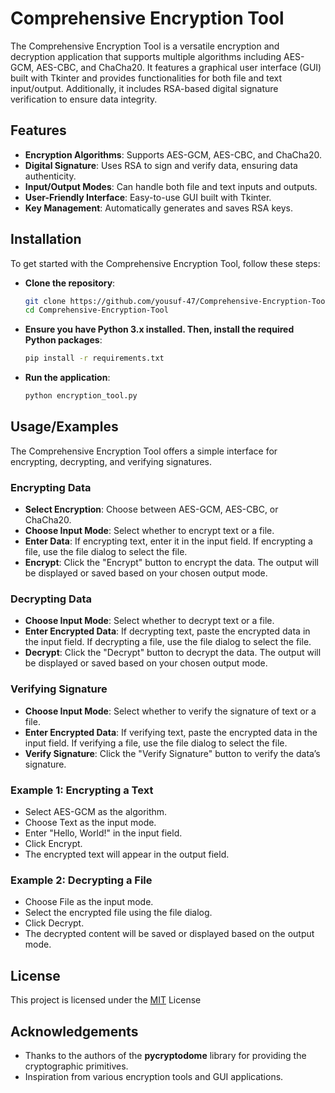 
# Comprehensive Encryption Tool

The Comprehensive Encryption Tool is a versatile encryption and decryption application that supports multiple algorithms including AES-GCM, AES-CBC, and ChaCha20. It features a graphical user interface (GUI) built with Tkinter and provides functionalities for both file and text input/output. Additionally, it includes RSA-based digital signature verification to ensure data integrity.




## Features

- **Encryption Algorithms**: Supports AES-GCM, AES-CBC, and ChaCha20.
- **Digital Signature**: Uses RSA to sign and verify data, ensuring data authenticity.
- **Input/Output Modes**: Can handle both file and text inputs and outputs.
- **User-Friendly Interface**: Easy-to-use GUI built with Tkinter.
- **Key Management**: Automatically generates and saves RSA keys.

## Installation

To get started with the Comprehensive Encryption Tool, follow these steps:

- **Clone the repository**:

  ```bash
  git clone https://github.com/yousuf-47/Comprehensive-Encryption-Tool.git
  cd Comprehensive-Encryption-Tool
  ```
- **Ensure you have Python 3.x installed. Then, install the required Python packages**:


  ```bash
  pip install -r requirements.txt
  ```

- **Run the application**:
  ```bash
  python encryption_tool.py
  ```


## Usage/Examples

The Comprehensive Encryption Tool offers a simple interface for encrypting, decrypting, and verifying signatures.

### Encrypting Data

- **Select Encryption**: Choose between AES-GCM, AES-CBC, or ChaCha20.
- **Choose Input Mode**: Select whether to encrypt text or a file.
- **Enter Data**: If encrypting text, enter it in the input field. If encrypting a file, use the file dialog to select the file.
- **Encrypt**: Click the "Encrypt" button to encrypt the data. The output will be displayed or saved based on your chosen output mode.

### Decrypting Data

- **Choose Input Mode**: Select whether to decrypt text or a file.
- **Enter Encrypted Data**: If decrypting text, paste the encrypted data in the input field. If decrypting a file, use the file dialog to select the file.
- **Decrypt**: Click the "Decrypt" button to decrypt the data. The output will be displayed or saved based on your chosen output mode.

### Verifying Signature

- **Choose Input Mode**: Select whether to verify the signature of text or a file.
- **Enter Encrypted Data**: If verifying text, paste the encrypted data in the input field. If verifying a file, use the file dialog to select the file.
- **Verify Signature**: Click the "Verify Signature" button to verify the data’s signature.

### Example 1: Encrypting a Text

- Select AES-GCM as the algorithm.
- Choose Text as the input mode.
- Enter "Hello, World!" in the input field.
- Click Encrypt.
- The encrypted text will appear in the output field.

### Example 2: Decrypting a File

- Choose File as the input mode.
- Select the encrypted file using the file dialog.
- Click Decrypt.
- The decrypted content will be saved or displayed based on the output mode.



## License

This project is licensed under the [MIT](https://choosealicense.com/licenses/mit/) License


## Acknowledgements

 - Thanks to the authors of the **pycryptodome** library for providing the cryptographic primitives.
- Inspiration from various encryption tools and GUI applications.

